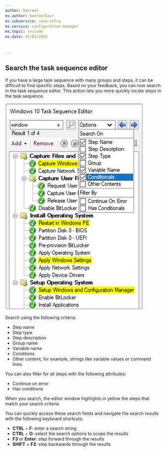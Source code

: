 ```yaml
---
author: Banreet
ms.author: banreetkaur
ms.subservice: core-infra
ms.service: configuration-manager
ms.topic: include
ms.date: 07/03/2019


---
```


## <a name="bkmk_tsedit"></a> Search the task sequence editor

<!--4621085-->

If you have a large task sequence with many groups and steps, it can be difficult to find specific steps. Based on your feedback, you can now search in the task sequence editor. This action lets you more quickly locate steps in the task sequence.

![Searching in the task sequence editor](../../media/4621085-task-sequence-search.png)

Search using the following criteria:

- Step name
- Step type
- Step description
- Group name
- Variable name
- Conditions
- Other content, for example, strings like variable values or command lines

You can also filter for all steps with the following attributes:

- Continue on error
- Has conditions

When you search, the editor window highlights in yellow the steps that match your search criteria.

You can quickly access these search fields and navigate the search results with the following keyboard shortcuts:

- **CTRL** + **F**: enter a search string
- **CTRL** + **O**: select the search options to scope the results
- **F3** or **Enter**: step forward through the results
- **SHIFT** + **F3**: step backwards through the results
